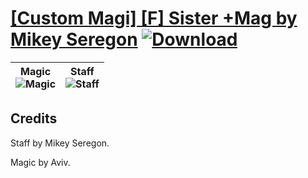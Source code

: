 # [\[Custom Magi\] \[F\] Sister +Mag by Mikey Seregon](https://github.com/Klokinator/FE-Repo/tree/main/Battle%20Animations/Magi%20-%20Special/%5BCustom%20Magi%5D%20%5BF%5D%20Sister%20%2BMag%20by%20Mikey%20Seregon) [![Download](https://img.shields.io/badge/Download--red?style=social&logo=github)](https://minhaskamal.github.io/DownGit/#/home?url=https://github.com/Klokinator/FE-Repo/tree/main/Battle%20Animations/Magi%20-%20Special/%5BCustom%20Magi%5D%20%5BF%5D%20Sister%20%2BMag%20by%20Mikey%20Seregon)

| <b>Magic</b><br/><img alt="Magic" src="https://raw.githubusercontent.com/Klokinator/FE-Repo/main/Battle%20Animations/Magi%20-%20Special/%5BCustom%20Magi%5D%20%5BF%5D%20Sister%20+Mag%20by%20Mikey%20Seregon/6.%20Magic/Magic.gif"/> | <b>Staff</b><br/><img alt="Staff" src="https://raw.githubusercontent.com/Klokinator/FE-Repo/main/Battle%20Animations/Magi%20-%20Special/%5BCustom%20Magi%5D%20%5BF%5D%20Sister%20+Mag%20by%20Mikey%20Seregon/7.%20Staff/Staff.gif"/> |
| :---: | :---: |

## Credits

Staff by Mikey Seregon. 

Magic by Aviv.

